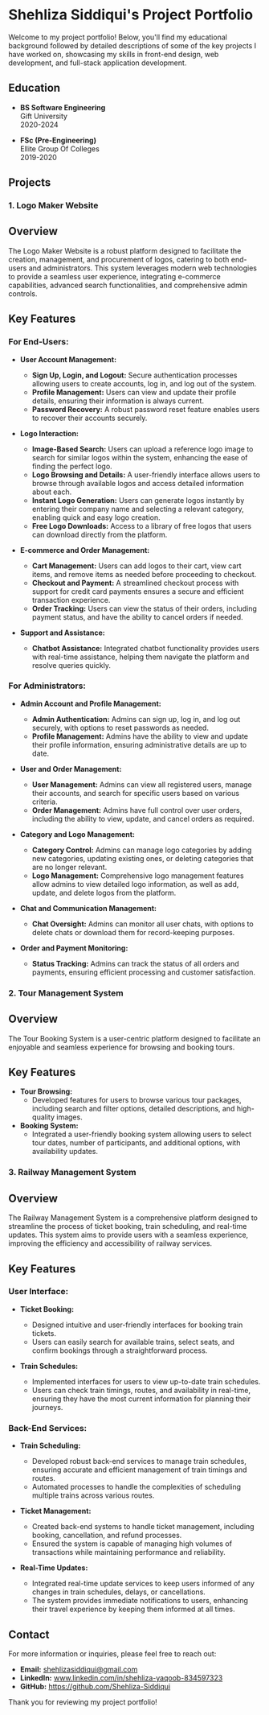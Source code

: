 # Shehliza Siddiqui's Project Portfolio

Welcome to my project portfolio! Below, you'll find my educational background followed by detailed descriptions of some of the key projects I have worked on, showcasing my skills in front-end design, web development, and full-stack application development.

## Education

- **BS Software Engineering**  
  Gift University  
  2020-2024

- **FSc (Pre-Engineering)**  
  Ellite Group Of Colleges  
  2019-2020

## Projects

### 1. Logo Maker Website

## Overview
The Logo Maker Website is a robust platform designed to facilitate the creation, management, and procurement of logos, catering to both end-users and administrators. This system leverages modern web technologies to provide a seamless user experience, integrating e-commerce capabilities, advanced search functionalities, and comprehensive admin controls.

## Key Features

### For End-Users:

- **User Account Management:**
  - **Sign Up, Login, and Logout:** Secure authentication processes allowing users to create accounts, log in, and log out of the system.
  - **Profile Management:** Users can view and update their profile details, ensuring their information is always current.
  - **Password Recovery:** A robust password reset feature enables users to recover their accounts securely.

- **Logo Interaction:**
  - **Image-Based Search:** Users can upload a reference logo image to search for similar logos within the system, enhancing the ease of finding the perfect logo.
  - **Logo Browsing and Details:** A user-friendly interface allows users to browse through available logos and access detailed information about each.
  - **Instant Logo Generation:** Users can generate logos instantly by entering their company name and selecting a relevant category, enabling quick and easy logo creation.
  - **Free Logo Downloads:** Access to a library of free logos that users can download directly from the platform.

- **E-commerce and Order Management:**
  - **Cart Management:** Users can add logos to their cart, view cart items, and remove items as needed before proceeding to checkout.
  - **Checkout and Payment:** A streamlined checkout process with support for credit card payments ensures a secure and efficient transaction experience.
  - **Order Tracking:** Users can view the status of their orders, including payment status, and have the ability to cancel orders if needed.

- **Support and Assistance:**
  - **Chatbot Assistance:** Integrated chatbot functionality provides users with real-time assistance, helping them navigate the platform and resolve queries quickly.

### For Administrators:

- **Admin Account and Profile Management:**
  - **Admin Authentication:** Admins can sign up, log in, and log out securely, with options to reset passwords as needed.
  - **Profile Management:** Admins have the ability to view and update their profile information, ensuring administrative details are up to date.

- **User and Order Management:**
  - **User Management:** Admins can view all registered users, manage their accounts, and search for specific users based on various criteria.
  - **Order Management:** Admins have full control over user orders, including the ability to view, update, and cancel orders as required.

- **Category and Logo Management:**
  - **Category Control:** Admins can manage logo categories by adding new categories, updating existing ones, or deleting categories that are no longer relevant.
  - **Logo Management:** Comprehensive logo management features allow admins to view detailed logo information, as well as add, update, and delete logos from the platform.

- **Chat and Communication Management:**
  - **Chat Oversight:** Admins can monitor all user chats, with options to delete chats or download them for record-keeping purposes.

- **Order and Payment Monitoring:**
  - **Status Tracking:** Admins can track the status of all orders and payments, ensuring efficient processing and customer satisfaction.


### 2. Tour Management System

## Overview
The Tour Booking System is a user-centric platform designed to facilitate an enjoyable and seamless experience for browsing and booking tours.

## Key Features

- **Tour Browsing:**
  - Developed features for users to browse various tour packages, including search and filter options, detailed descriptions, and high-quality images.
- **Booking System:**
  - Integrated a user-friendly booking system allowing users to select tour dates, number of participants, and additional options, with availability updates.


### 3. Railway Management System

## Overview
The Railway Management System is a comprehensive platform designed to streamline the process of ticket booking, train scheduling, and real-time updates. This system aims to provide users with a seamless experience, improving the efficiency and accessibility of railway services.

## Key Features

### User Interface:
- **Ticket Booking:** 
  - Designed intuitive and user-friendly interfaces for booking train tickets. 
  - Users can easily search for available trains, select seats, and confirm bookings through a straightforward process.

- **Train Schedules:** 
  - Implemented interfaces for users to view up-to-date train schedules.
  - Users can check train timings, routes, and availability in real-time, ensuring they have the most current information for planning their journeys.

### Back-End Services:
- **Train Scheduling:**
  - Developed robust back-end services to manage train schedules, ensuring accurate and efficient management of train timings and routes.
  - Automated processes to handle the complexities of scheduling multiple trains across various routes.

- **Ticket Management:**
  - Created back-end systems to handle ticket management, including booking, cancellation, and refund processes.
  - Ensured the system is capable of managing high volumes of transactions while maintaining performance and reliability.

- **Real-Time Updates:**
  - Integrated real-time update services to keep users informed of any changes in train schedules, delays, or cancellations.
  - The system provides immediate notifications to users, enhancing their travel experience by keeping them informed at all times.


## Contact

For more information or inquiries, please feel free to reach out:

- **Email:** shehlizasiddiqui@gmail.com 
- **LinkedIn:** www.linkedin.com/in/shehliza-yaqoob-834597323
- **GitHub:** https://github.com/Shehliza-Siddiqui

Thank you for reviewing my project portfolio!
